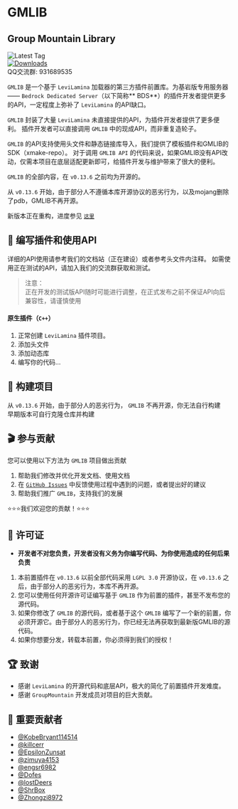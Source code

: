 # GMLIB
## Group Mountain Library
![Latest Tag](https://img.shields.io/github/v/tag/GroupMountain/GMLIB-Release?label=LATEST%20TAG&style=for-the-badge)    
[![Downloads](https://img.shields.io/github/downloads/GroupMountain/GMLIB-Release/total?style=for-the-badge&color=%2300ff00)](https://github.com/GroupMountain/GMLIB-Release/releases)     
QQ交流群: 931689535

`GMLIB` 是一个基于 `LeviLamina` 加载器的第三方插件前置库。为基岩版专用服务器 —— `Bedrock Dedicated Server`（以下简称**
BDS**）的插件开发者提供更多的API，一定程度上弥补了 `LeviLamina` 的API缺口。

`GMLIB` 封装了大量 `LeviLamina` 未直接提供的API，为插件开发者提供了更多便利。
插件开发者可以直接调用 `GMLIB` 中的现成API，而非重复造轮子。

`GMLIB` 的API支持使用头文件和静态链接库导入，我们提供了模板插件和GMLIB的SDK（xmake-repo）。
对于调用 `GMLIB API` 的代码来说，如果GMLIB没有API改动，仅需本项目在底层适配更新即可，给插件开发与维护带来了很大的便利。

`GMLIB` 的全部内容，在 `v0.13.6` 之前均为开源的。  

从 `v0.13.6` 开始，由于部分人不遵循本库开源协议的恶劣行为，以及mojang删除了pdb，GMLIB不再开源。

新版本正在重构，进度参见 [`这里`](https://github.com/GroupMountain/GMLIB-Release/issues/122) 

## 📕 编写插件和使用API
详细的API使用请参考我们的文档站（正在建设）或者参考头文件内注释。
如需使用正在测试的API，请加入我们的交流群获取和测试。
> 注意：  
> 正在开发的测试版API随时可能进行调整，在正式发布之前不保证API向后兼容性，请谨慎使用

#### 原生插件（`C++`）
1. 正常创建 `LeviLamina` 插件项目。
2. 添加头文件
3. 添加动态库
4. 编写你的代码...

## 🔨 构建项目
从 `v0.13.6` 开始，由于部分人的恶劣行为， `GMLIB` 不再开源，你无法自行构建  
早期版本可自行克隆仓库并构建

## 🎬 参与贡献

您可以使用以下方法为 `GMLIB` 项目做出贡献  

1. 帮助我们修改并优化开发文档、使用文档
2. 在 [`GitHub Issues`](https://github.com/GroupMountain/GMLIB-Release/issues) 中反馈使用过程中遇到的问题，或者提出好的建议
3. 帮助我们推广 `GMLIB`，支持我们的发展

⭐⭐⭐我们欢迎您的贡献！⭐⭐⭐

## 📍 许可证
- **开发者不对您负责，开发者没有义务为你编写代码、为你使用造成的任何后果负责**
1. 本前置插件在 `v0.13.6` 以前全部代码采用 `LGPL 3.0` 开源协议，在 `v0.13.6` 之后，由于部分人的恶劣行为，本库不再开源。
2. 您可以使用任何开源许可证编写基于 `GMLIB` 作为前置的插件，甚至不发布您的源代码。
3. 如果你修改了 `GMLIB` 的源代码，或者基于这个 `GMLIB` 编写了一个新的前置，你必须开源它。由于部分人的恶劣行为，你已经无法再获取到最新版GMLIB的源代码。
4. 如果你想要分发，转载本前置，你必须得到我们的授权！

## 🏆 致谢
- 感谢 `LeviLamina` 的开源代码和底层API，极大的简化了前置插件开发难度。
- 感谢 `GroupMountain` 开发成员对项目的巨大贡献。

## 💎 重要贡献者
- [@KobeBryant114514](https://github.com/KobeBryant114514)
- [@killcerr](https://github.com/killcerr)
- [@EpsilonZunsat](https://github.com/EpsilonZunsat)
- [@zimuya4153](https://github.com/zimuya4153)
- [@engsr6982](https://github.com/engsr6982)
- [@Dofes](https://github.com/Dofes)
- [@lostDeers](https://github.com/lostDeers)
- [@ShrBox](https://github.com/ShrBox)
- [@Zhongzi8972](https://github.com/Zhongzi8972)